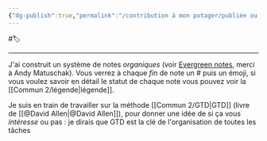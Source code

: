 ```yaml
---
{"dg-publish":true,"permalink":"/contribution à mon potager/publiée ou presque/organisation/"}
---
```


#🏷️ 

---
J'ai construit un système de notes *organiques* (voir [Evergreen notes](https://notes.andymatuschak.org/Evergreen_notes), merci à Andy Matuschak). Vous verrez à chaque *fin* de note un # puis un émoji, si vous voulez savoir en détail le statut de chaque note vous pouvez voir la [[Commun 2/légende\|légende]].

Je suis en train de travailler sur la méthode [[Commun 2/GTD\|GTD]] (livre de [[@David Allen\|@David Allen]]), pour donner une idée de si ça vous *intéresse* ou pas : je dirais que GTD est la clé de l'organisation de toutes les tâches